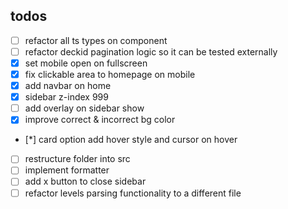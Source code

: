 ## todos

* [ ] refactor all ts types on component
* [ ] refactor deckid pagination logic so it can be tested externally
* [x] set mobile open on fullscreen
* [x] fix clickable area to homepage on mobile
* [x] add navbar on home
* [x] sidebar z-index 999
* [ ] add overlay on sidebar show
* [x] improve correct & incorrect bg color
* [*] card option add hover style and cursor on hover
* [ ] restructure folder into src
* [ ] implement formatter
* [ ] add x button to close sidebar
* [ ] refactor levels parsing functionality to a different file